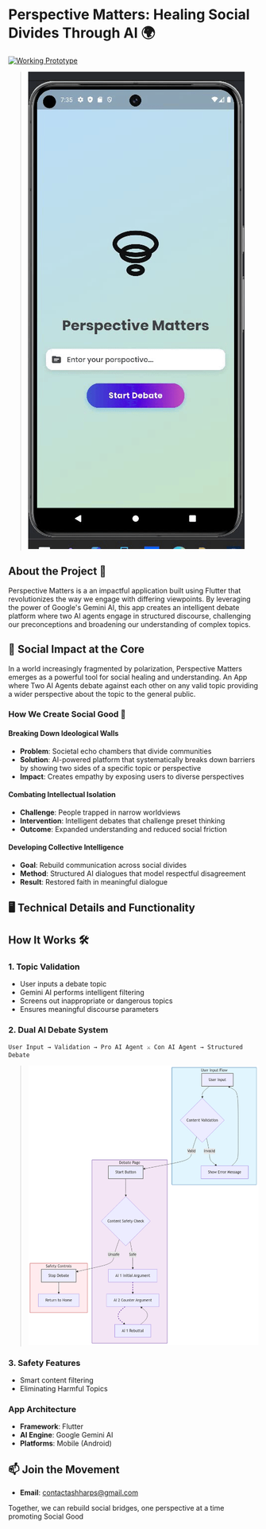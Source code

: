 # Perspective Matters: Healing Social Divides Through AI 🌍
[![Working Prototype](https://img.shields.io/badge/Visit-Perspective%20Matters-brightgreen)](https://perspectivemattersnssce.streamlit.app/)
> ![Prototype](prototype.gif)

## About the Project 🌟

Perspective Matters is a an impactful application built using Flutter that revolutionizes the way we engage with differing viewpoints. By leveraging the power of Google's Gemini AI, this app creates an intelligent debate platform where two AI agents engage in structured discourse, challenging our preconceptions and broadening our understanding of complex topics.

## 🌟 Social Impact at the Core

In a world increasingly fragmented by polarization, Perspective Matters emerges as a powerful tool for social healing and understanding.
An App where Two AI Agents debate against each other on any valid topic providing a wider perspective about the topic to the general public.

### How We Create Social Good 🤝

#### Breaking Down Ideological Walls
- **Problem**: Societal echo chambers that divide communities
- **Solution**: AI-powered platform that systematically breaks down barriers by showing two sides of a specific topic or perspective
- **Impact**: Creates empathy by exposing users to diverse perspectives

#### Combating Intellectual Isolation
- **Challenge**: People trapped in narrow worldviews
- **Intervention**: Intelligent debates that challenge preset thinking
- **Outcome**: Expanded understanding and reduced social friction

#### Developing Collective Intelligence
- **Goal**: Rebuild communication across social divides
- **Method**: Structured AI dialogues that model respectful disagreement
- **Result**: Restored faith in meaningful dialogue

## 🖥️ Technical Details and Functionality

## How It Works 🛠️

### 1. Topic Validation
- User inputs a debate topic
- Gemini AI performs intelligent filtering
- Screens out inappropriate or dangerous topics
- Ensures meaningful discourse parameters

### 2. Dual AI Debate System
```
User Input → Validation → Pro AI Agent ⚔️ Con AI Agent → Structured Debate
```
> ![Prototype](workflow.png)

### 3. Safety Features
- Smart content filtering
- Eliminating Harmful Topics
  
  

### App Architecture
- **Framework**: Flutter 
- **AI Engine**: Google Gemini AI
- **Platforms**: Mobile (Android)


## 📫 Join the Movement

- **Email**: contactashharps@gmail.com

Together, we can rebuild social bridges, one perspective at a time promoting Social Good

